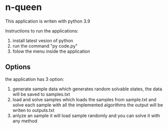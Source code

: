 
# n-queen

This application is writen with python 3.9

Instructions to run the applications:

 1.  install latest vesion of python
 2.  run the command "py code.py"
 3.  folow the menu inside the application

## Options
the application has 3 option:

 1.  generate sample data    which generates random solvable states,
    the data will be saved to samples.txt
 2.  load and solve samples     which loads the samples from
    sample.txt and solve each sample with all the implemented algorithms
    the output will be writen to outputs.txt
 3.  anlyze an sample     it will load sample randomly and you can
    solve it with any method
